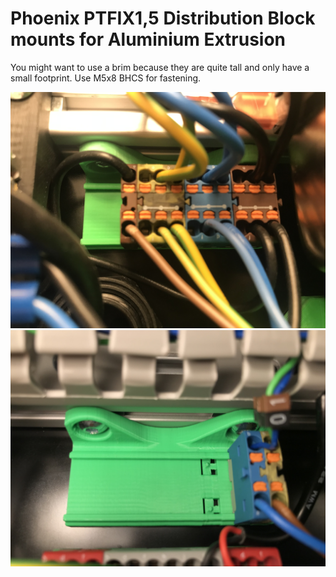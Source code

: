 # Phoenix PTFIX1,5 Distribution Block mounts for Aluminium Extrusion

You might want to use a brim because they are quite tall and only have a small footprint.
Use M5x8 BHCS for fastening.

![image](./Images/img1.jpg)
![image](./Images/img2.jpg)
